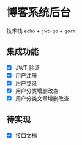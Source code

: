 # 博客系统后台

技术栈 `echo` + `jwt-go` + `gorm`

## 集成功能
- [x] JWT 验证
- [x] 用户注册
- [x] 用户登录
- [x] 用户分类增删改查
- [x] 用户分类文章增删改查

## 待实现
- [x] 接口文档